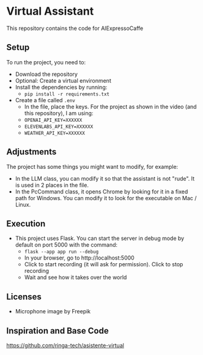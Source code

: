 # Virtual Assistant
This repository contains the code for AIExpressoCaffe

## Setup
To run the project, you need to:
- Download the repository
- Optional: Create a virtual environment
- Install the dependencies by running:
	- ```pip install -r requirements.txt```
- Create a file called ```.env```
	- In the file, place the keys. For the project as shown in the video (and this repository), I am using:
	- ```OPENAI_API_KEY=XXXXXX```
	- ```ELEVENLABS_API_KEY=XXXXXX```
	- ```WEATHER_API_KEY=XXXXXX```

## Adjustments
The project has some things you might want to modify, for example:

- In the LLM class, you can modify it so that the assistant is not "rude". It is used in 2 places in the file.
- In the PcCommand class, it opens Chrome by looking for it in a fixed path for Windows. You can modify it to look for the executable on Mac / Linux.

## Execution
- This project uses Flask. You can start the server in debug mode by default on port 5000 with the command:
	- ```flask --app app run --debug```
	- In your browser, go to http://localhost:5000
	- Click to start recording (it will ask for permission). Click to stop recording
	- Wait and see how it takes over the world

## Licenses
- Microphone image by Freepik

## Inspiration and Base Code
https://github.com/ringa-tech/asistente-virtual